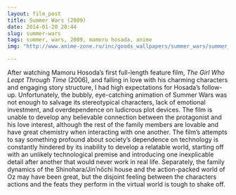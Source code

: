 ```yaml
---
layout: film_post
title: Summer Wars (2009)
date: 2014-01-20 20:44 
slug: summer-wars
tags: summer, wars, 2009, mamoru hosada, anime
img: "http://www.anime-zone.ru/inc/goods_wallpapers/summer_wars/summer_wars21.jpg"

---
```


After watching Mamoru Hosoda’s first full-length feature film, _The Girl Who Leapt Through Time_ (2006), and falling in love with his charming characters and engaging story structure, I had high expectations for Hosada’s follow-up. Unfortunately, the bubbly, eye-catching animation of Summer Wars was not enough to salvage its stereotypical characters, lack of emotional investment, and overdependence on ludicrous plot devices. The film is unable to develop any believable connection between the protagonist and his love interest, although the rest of the family members are lovable and have great chemistry when interacting with one another. The film’s attempts to say something profound about society’s dependence on technology is constantly hindered by its inability to develop a relatable world, starting off with an unlikely technological premise and introducing one inexplicable detail after another that would never work in real life. Separately, the family dynamics of the Shinohara/Jin’nôchi house and the action-packed world of Oz may have been great, but the disjoint feeling between the characters actions and the feats they perform in the virtual world is tough to shake off.